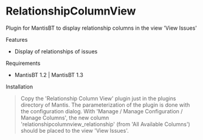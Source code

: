 # RelationshipColumnView
Plugin for MantisBT to display relationship columns in the view 'View Issues'

Features
  - Display of relationships of issues

Requirements
  - MantisBT 1.2 | MantisBT 1.3

Installation

> Copy the 'Relationship Column View' plugin just in the plugins directory of Mantis. The parameterization of the plugin is done with the configuration dialog.
> With 'Manage / Manage Configuration / Manage Columns', the new column 'relationshipcolumnview_relationship' (from 'All Available Columns') should be placed to the view 'View Issues'.
